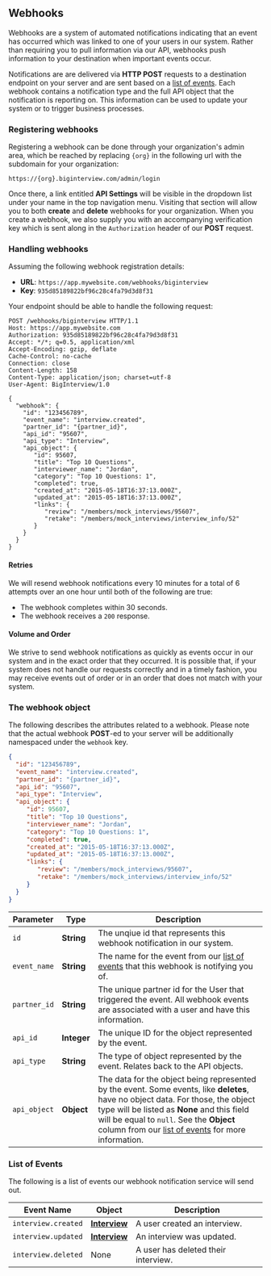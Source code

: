 ## Webhooks

Webhooks are a system of automated notifications indicating that an event has
occurred which was linked to one of your users in our system. Rather than
requiring you to pull information via our API, webhooks push information to
your destination when important events occur.

Notifications are are delivered via **HTTP POST** requests to a destination
endpoint on your server and are sent based on a [list of events][list]. Each
webhook contains a notification type and the full API object that the
notification is reporting on. This information can be used to update your
system or to trigger business processes.

### Registering webhooks

Registering a webhook can be done through your organization's admin area, which
be reached by replacing `{org}` in the following url with the subdomain for
your organization:

```
https://{org}.biginterview.com/admin/login
```

Once there, a link entitled **API Settings** will be visible in the dropdown
list under your name in the top navigation menu. Visiting that section will
allow you to both **create** and **delete** webhooks for your organization. When
you create a webhook, we also supply you with an accompanying verification key
which is sent along in the `Authorization` header of our **POST** request.

### Handling webhooks

Assuming the following webhook registration details:

* **URL**: `https://app.mywebsite.com/webhooks/biginterview`
* **Key**: `935d85189822bf96c28c4fa79d3d8f31`

Your endpoint should be able to handle the following request:

```http
POST /webhooks/biginterview HTTP/1.1
Host: https://app.mywebsite.com
Authorization: 935d85189822bf96c28c4fa79d3d8f31
Accept: */*; q=0.5, application/xml
Accept-Encoding: gzip, deflate
Cache-Control: no-cache
Connection: close
Content-Length: 158
Content-Type: application/json; charset=utf-8
User-Agent: BigInterview/1.0

{
  "webhook": {
    "id": "123456789",
    "event_name": "interview.created",
    "partner_id": "{partner_id}",
    "api_id": "95607",
    "api_type": "Interview",
    "api_object": {
       "id": 95607,
       "title": "Top 10 Questions",
       "interviewer_name": "Jordan",
       "category": "Top 10 Questions: 1",
       "completed": true,
       "created_at": "2015-05-18T16:37:13.000Z",
       "updated_at": "2015-05-18T16:37:13.000Z",
       "links": {
          "review": "/members/mock_interviews/95607",
          "retake": "/members/mock_interviews/interview_info/52"
       }
    }
  }
}
```

#### Retries

We will resend webhook notifications every 10 minutes for a total of 6 attempts
over an one hour until both of the following are true:

* The webhook completes within 30 seconds.
* The webhook receives a `200` response.

#### Volume and Order

We strive to send webhook notifications as quickly as events occur in our
system and in the exact order that they occurred. It is possible that, if your
system does not handle our requests correctly and in a timely fashion, you may
receive events out of order or in an order that does not match with your system.

### The webhook object

The following describes the attributes related to a webhook. Please note
that the actual webhook **POST**-ed to your server will be additionally
namespaced under the `webhook` key.

```json
{
  "id": "123456789",
  "event_name": "interview.created",
  "partner_id": "{partner_id}",
  "api_id": "95607",
  "api_type": "Interview",
  "api_object": {
     "id": 95607,
     "title": "Top 10 Questions",
     "interviewer_name": "Jordan",
     "category": "Top 10 Questions: 1",
     "completed": true,
     "created_at": "2015-05-18T16:37:13.000Z",
     "updated_at": "2015-05-18T16:37:13.000Z",
     "links": {
        "review": "/members/mock_interviews/95607",
        "retake": "/members/mock_interviews/interview_info/52"
     }
  }
}
```

| Parameter | Type | Description |
|-----------|------|-------------|
| `id` | **String** | The unqiue id that represents this webhook notification in our system. |
| `event_name` | **String** | The name for the event from our [list of events][list] that this webhook is notifying you of. |
| `partner_id` | **String** | The unique partner id for the User that triggered the event. All webhook events are associated with a user and have this information. |
| `api_id` | **Integer** | The unique ID for the object represented by the event. |
| `api_type` | **String** | The type of object represented by the event. Relates back to the API objects. |
| `api_object` | **Object** | The data for the object being represented by the event. Some events, like **deletes**, have no object data. For those, the object type will be listed as **None** and this field will be equal to `null`. See the **Object** column from our [list of events][list] for more information. |

### List of Events

The following is a list of events our webhook notification service will send
out.

| Event Name | Object | Description |
|------------|--------|-------------|
| `interview.created` | [**Interview**][interview] | A user created an interview. |
| `interview.updated` | [**Interview**][interview] | An interview was updated. |
| `interview.deleted` | None | A user has deleted their interview. |

[interview]: #the-interview-object
[list]: #list-of-events
